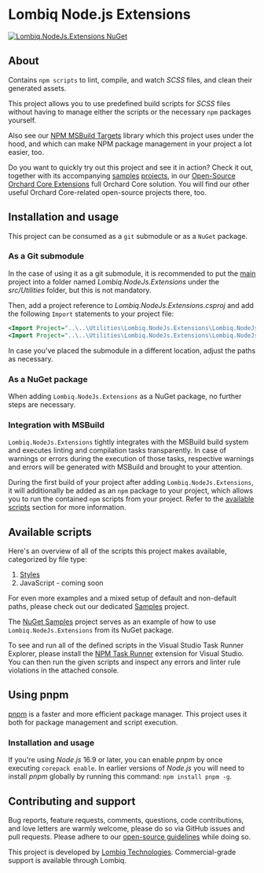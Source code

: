 # Lombiq Node.js Extensions



[![Lombiq.NodeJs.Extensions NuGet](https://img.shields.io/nuget/v/Lombiq.NodeJs.Extensions?label=Lombiq.NodeJs.Extensions)](https://www.nuget.org/packages/Lombiq.NodeJs.Extensions/)


## About

Contains `npm scripts` to lint, compile, and watch *SCSS* files, and clean their generated assets.

This project allows you to use predefined build scripts for *SCSS* files without having to manage either the scripts or the necessary `npm` packages yourself.

Also see our [NPM MSBuild Targets](https://github.com/Lombiq/NPM-Targets) library which this project uses under the hood, and which can make NPM package management in your project a lot easier, too.

Do you want to quickly try out this project and see it in action? Check it out, together with its accompanying [samples](Lombiq.NodeJs.Extensions.Samples/Readme.md) [projects](Lombiq.NodeJs.Extensions.Samples.NuGet/Readme.md), in our [Open-Source Orchard Core Extensions](https://github.com/Lombiq/Open-Source-Orchard-Core-Extensions) full Orchard Core solution. You will find our other useful Orchard Core-related open-source projects there, too.


## Installation and usage

This project can be consumed as a `git` submodule or as a `NuGet` package.

### As a Git submodule
In the case of using it as a git submodule, it is recommended to put the [main](../Lombiq.NodeJs.Extensions) project into a folder named _Lombiq.NodeJs.Extensions_ under the _src/Utilities_ folder, but this is not mandatory.

Then, add a project reference to _Lombiq.NodeJs.Extensions.csproj_ and add the following `Import` statements to your project file:

```xml
<Import Project="..\..\Utilities\Lombiq.NodeJs.Extensions\Lombiq.NodeJs.Extensions\Lombiq.NodeJs.Extensions.props"/>
<Import Project="..\..\Utilities\Lombiq.NodeJs.Extensions\Lombiq.NodeJs.Extensions\Lombiq.NodeJs.Extensions.targets"/>
```
In case you've placed the submodule in a different location, adjust the paths as necessary.

### As a NuGet package

When adding `Lombiq.NodeJs.Extensions` as a NuGet package, no further steps are necessary.

### Integration with MSBuild

`Lombiq.NodeJs.Extensions` tightly integrates with the MSBuild build system and executes linting and compilation tasks transparently. In case of warnings or errors during the execution of those tasks, respective warnings and errors will be generated with MSBuild and brought to your attention.

During the first build of your project after adding `Lombiq.NodeJs.Extensions`, it will additionally be added as an `npm` package to your project, which allows you to run the contained `npm` scripts from your project. Refer to the [available scripts](#available-scripts) section for more information.


## Available scripts

Here's an overview of all of the scripts this project makes available, categorized by file type:

1. [Styles](Docs/Styles.md)
2. JavaScript - coming soon

For even more examples and a mixed setup of default and non-default paths, please check out our dedicated [Samples](Lombiq.NodeJs.Extensions.Samples/Readme.md) project.

The [NuGet Samples](Lombiq.NodeJs.Extensions.Samples.NuGet/Readme.md) project serves as an example of how to use `Lombiq.NodeJs.Extensions` from its NuGet package.

To see and run all of the defined scripts in the Visual Studio Task Runner Explorer, please install the [NPM Task Runner](https://marketplace.visualstudio.com/items?itemName=MadsKristensen.NpmTaskRunner64) extension for Visual Studio. You can then run the given scripts and inspect any errors and linter rule violations in the attached console.


## Using pnpm

[pnpm](https://pnpm.io/) is a faster and more efficient package manager. This project uses it both for package management and script execution.

### Installation and usage

If you're using *Node.js* 16.9 or later, you can enable *pnpm* by once executing `corepack enable`. In earlier versions of *Node.js* you will need to install *pnpm* globally by running this command: `npm install pnpm -g`.


## Contributing and support

Bug reports, feature requests, comments, questions, code contributions, and love letters are warmly welcome, please do so via GitHub issues and pull requests. Please adhere to our [open-source guidelines](https://lombiq.com/open-source-guidelines) while doing so.

This project is developed by [Lombiq Technologies](https://lombiq.com/). Commercial-grade support is available through Lombiq.
